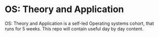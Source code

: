 # OS: Theory and Application
OS: Theory and Application is a self-led Operating systems cohort, that runs for 5 weeks. This repo will contain useful day by day content.

